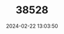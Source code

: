 ---
title: "38528"
category: "Dypsis confusa"
draft: false
date: 2024-02-22 13:03:50
languages:
  Malagasy: ["Sinkara"]
---